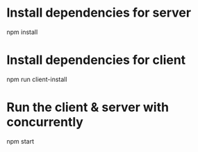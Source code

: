 
# Install dependencies for server
npm install

# Install dependencies for client
npm run client-install

# Run the client & server with concurrently
npm start

